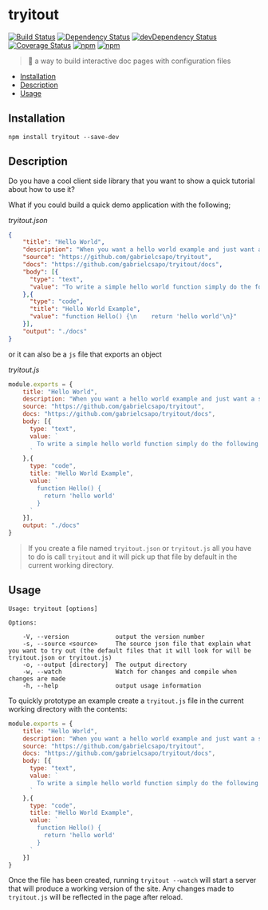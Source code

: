 # tryitout

[![Build Status](https://travis-ci.org/gabrielcsapo/tryitout.svg?branch=master)](https://travis-ci.org/gabrielcsapo/tryitout)
[![Dependency Status](https://david-dm.org/gabrielcsapo/tryitout.svg)](https://david-dm.org/gabrielcsapo/tryitout)
[![devDependency Status](https://david-dm.org/gabrielcsapo/tryitout/dev-status.svg)](https://david-dm.org/gabrielcsapo/tryitout#info=devDependencies)
[![Coverage Status](https://node-coverage-server.herokuapp.com/badge/github%2Ecom/gabrielcsapo/tryitout.svg)](https://node-coverage-server.herokuapp.com/coverage/github%2Ecom/gabrielcsapo/tryitout)
[![npm](https://img.shields.io/npm/dt/tryitout.svg?maxAge=2592000)]()
[![npm](https://img.shields.io/npm/dm/tryitout.svg?maxAge=2592000)]()

> 🎩 a way to build interactive doc pages with configuration files

<!-- TOC depthFrom:2 depthTo:6 withLinks:1 updateOnSave:1 orderedList:0 -->

- [Installation](#installation)
- [Description](#description)
- [Usage](#usage)

<!-- /TOC -->

## Installation

```
npm install tryitout --save-dev
```

## Description

Do you have a cool client side library that you want to show a quick tutorial about how to use it?

What if you could build a quick demo application with the following;

_tryitout.json_
```json
{
    "title": "Hello World",
    "description": "When you want a hello world example and just want a simple example cli",
    "source": "https://github.com/gabrielcsapo/tryitout",
    "docs": "https://github.com/gabrielcsapo/tryitout/docs",
    "body": [{
      "type": "text",
      "value": "To write a simple hello world function simply do the following"
    },{
      "type": "code",
      "title": "Hello World Example",
      "value": "function Hello() {\n    return 'hello world'\n}"
    }],
    "output": "./docs"
}
```

or it can also be a `js` file that exports an object

_tryitout.js_
```js
module.exports = {
    title: "Hello World",
    description: "When you want a hello world example and just want a simple example cli",
    source: "https://github.com/gabrielcsapo/tryitout",
    docs: "https://github.com/gabrielcsapo/tryitout/docs",
    body: [{
      type: "text",
      value: `
        To write a simple hello world function simply do the following
      `
    },{
      type: "code",
      title: "Hello World Example",
      value: `
        function Hello() {
          return 'hello world'
        }
      `
    }],
    output: "./docs"
}
```

> If you create a file named `tryitout.json` or `tryitout.js` all you have to do is call `tryitout` and it will pick up that file by default in the current working directory.

## Usage

```
Usage: tryitout [options]

Options:

    -V, --version             output the version number
    -s, --source <source>     The source json file that explain what you want to try out (the default files that it will look for will be tryitout.json or tryitout.js)
    -o, --output [directory]  The output directory
    -w, --watch               Watch for changes and compile when changes are made
    -h, --help                output usage information
```

To quickly prototype an example create a `tryitout.js` file in the current working directory with the contents:

```js
module.exports = {
    title: "Hello World",
    description: "When you want a hello world example and just want a simple example cli",
    source: "https://github.com/gabrielcsapo/tryitout",
    docs: "https://github.com/gabrielcsapo/tryitout/docs",
    body: [{
      type: "text",
      value: `
        To write a simple hello world function simply do the following
      `
    },{
      type: "code",
      title: "Hello World Example",
      value: `
        function Hello() {
          return 'hello world'
        }
      `
    }]
}
```

Once the file has been created, running `tryitout --watch` will start a server that will produce a working version of the site. Any changes made to `tryitout.js` will be reflected in the page after reload.
